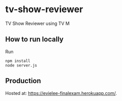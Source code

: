 # tv-show-reviewer

TV Show Reviewer using TV M

## How to run locally

Run

```shell
npm install
node server.js
```

## Production

Hosted at: https://evielee-finalexam.herokuapp.com/.
